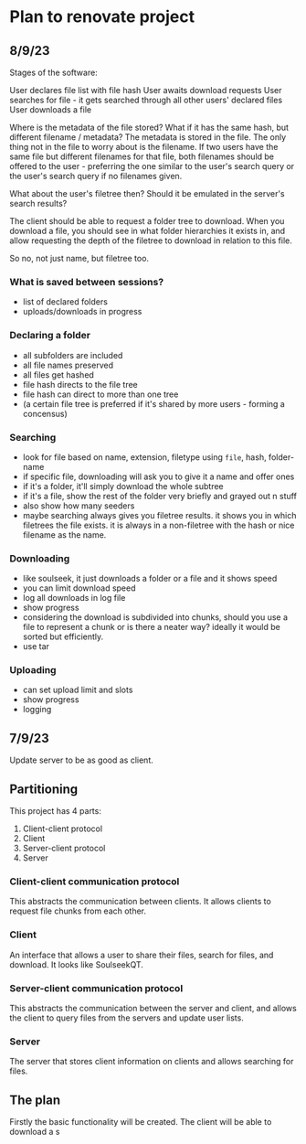 # Plan to renovate project
## 8/9/23
Stages of the software:

User declares file list with file hash
User awaits download requests
User searches for file - it gets searched through all other users' declared files
User downloads a file

Where is the metadata of the file stored? What if it has the same hash, but different filename / metadata? The metadata is stored in the file. The only thing not in the file to worry about is the filename. If two users have the same file but different filenames for that file, both filenames should be offered to the user - preferring the one similar to the user's search query or the user's search query if no filenames given.

What about the user's filetree then? Should it be emulated in the server's search results?

The client should be able to request a folder tree to download. When you download a file, you should see in what folder hierarchies it exists in, and allow requesting the depth of the filetree to download in relation to this file.

So no, not just name, but filetree too.

### What is saved between sessions?
- list of declared folders
- uploads/downloads in progress

### Declaring a folder
- all subfolders are included
- all file names preserved
- all files get hashed
- file hash directs to the file tree
- file hash can direct to more than one tree
- (a certain file tree is preferred if it's shared by more users - forming a concensus)

### Searching
- look for file based on name, extension, filetype using `file`, hash, folder-name
- if specific file, downloading will ask you to give it a name and offer ones
- if it's a folder, it'll simply download the whole subtree
- if it's a file, show the rest of the folder very briefly and grayed out n stuff
- also show how many seeders
- maybe searching always gives you filetree results. it shows you in which filetrees the file exists. it is always in a non-filetree with the hash or nice filename as the name.

### Downloading
- like soulseek, it just downloads a folder or a file and it shows speed
- you can limit download speed
- log all downloads in log file
- show progress
- considering the download is subdivided into chunks, should you use a file to represent a chunk or is there a neater way? ideally it would be sorted but efficiently.
- use tar

### Uploading
- can set upload limit and slots
- show progress
- logging


## 7/9/23
Update server to be as good as client.

## Partitioning
This project has 4 parts:
1. Client-client protocol
2. Client
3. Server-client protocol
4. Server


### Client-client communication protocol
This abstracts the communication between clients. It allows clients to request file chunks from each other.

### Client
An interface that allows a user to share their files, search for files, and download. It looks like SoulseekQT.

### Server-client communication protocol
This abstracts the communication between the server and client, and allows the client to query files from the servers and update user lists.

### Server
The server that stores client information on clients and allows searching for files.



## The plan

Firstly the basic functionality will be created. The client will be able to download a s

